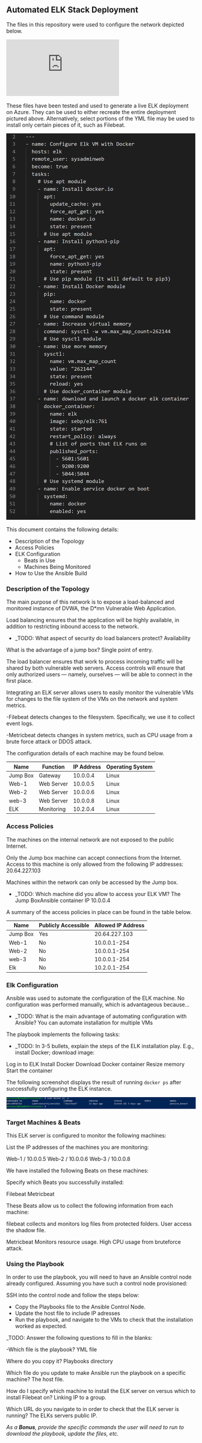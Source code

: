 ## Automated ELK Stack Deployment

The files in this repository were used to configure the network depicted below.

![Network_Diagram](https://github.com/EddyMedina/ELKproject/blob/main/Diagrams/Azure%20cloud%20diagram.pdf)

These files have been tested and used to generate a live ELK deployment on Azure. They can be used to either recreate the entire deployment pictured above. Alternatively, select portions of the YML file may be used to install only certain pieces of it, such as Filebeat.

 ![ELK_PLAYBOOK](https://github.com/EddyMedina/ELKproject/blob/main/Ansible/Elk_Playbook_Insatall.JPG)

This document contains the following details:

- Description of the Topology
- Access Policies
- ELK Configuration
  - Beats in Use
  - Machines Being Monitored
- How to Use the Ansible Build


### Description of the Topology

The main purpose of this network is to expose a load-balanced and monitored instance of DVWA, the D*mn Vulnerable Web Application.

Load balancing ensures that the application will be highly available, in addition to restricting inbound access to the network.

- _TODO: What aspect of security do load balancers protect? Availability

 What is the advantage of a jump box? Single point of entry.

The load balancer ensures that work to process incoming traffic will be shared by both vulnerable web servers. Access controls will ensure that only authorized users — namely, ourselves — will be able to connect in the first place.

Integrating an ELK server allows users to easily monitor the vulnerable VMs for changes to the file system of the VMs on the network and system metrics.

-Filebeat detects changes to the filesystem. Specifically, we use it to collect event logs.

-Metricbeat detects changes in system metrics, such as CPU usage from a brute force attack or DDOS attack.

The configuration details of each machine may be found below.


| Name     | Function   | IP Address | Operating System |
|----------|------------|------------|------------------|
| Jump Box | Gateway    | 10.0.0.4   | Linux            |
| Web-1    | Web Server | 10.0.0.5   | Linux            |
| Web-2    | Web Server | 10.0.0.6   | Linux            |
| web-3    | Web Server | 10.0.0.8   | Linux            |
| ELK      | Monitoring | 10.2.0.4   | Linux            |


### Access Policies

The machines on the internal network are not exposed to the public Internet. 

Only the Jump box machine can accept connections from the Internet. Access to this machine is only allowed from the following IP addresses: 20.64.227.103

Machines within the network can only be accessed by the Jump box. 

- _TODO: Which machine did you allow to access your ELK VM? The Jump BoxAnsible container  IP 10.0.0.4 

A summary of the access policies in place can be found in the table below.

| Name     | Publicly Accessible | Allowed IP Address |
|----------|---------------------|--------------------|
| Jump Box | Yes                 | 20.64.227.103      |
| Web-1    | No                  | 10.0.0.1-254       |
| Web-2    | No                  | 10.0.0.1-254       |
| web-3    | No                  | 10.0.0.1-254       |
| Elk      | No                  | 10.2.0.1-254       |

### Elk Configuration

Ansible was used to automate the configuration of the ELK machine. No configuration was performed manually, which is advantageous because…

- _TODO: What is the main advantage of automating configuration with Ansible? You can automate installation for multiple VMs

The playbook implements the following tasks:

- _TODO: In 3-5 bullets, explain the steps of the ELK installation play. E.g., install Docker; download image:

Log in to ELK
Install Docker
Download Docker container
Resize memory
Start the container

The following screenshot displays the result of running `docker ps` after successfully configuring the ELK instance.

![Dockerps](https://github.com/EddyMedina/ELKproject/blob/main/Linux/Dockerps.JPG)

### Target Machines & Beats

This ELK server is configured to monitor the following machines:

List the IP addresses of the machines you are monitoring:

Web-1 / 10.0.0.5
Web-2 / 10.0.0.6
Web-3 / 10.0.0.8

We have installed the following Beats on these machines:

Specify which Beats you successfully installed:

Filebeat
Metricbeat

These Beats allow us to collect the following information from each machine:

filebeat collects and monitors log files from protected folders. User access the shadow file.

Metricbeat Monitors resource usage. High CPU usage from bruteforce attack.


### Using the Playbook
In order to use the playbook, you will need to have an Ansible control node already configured. Assuming you have such a control node provisioned: 

SSH into the control node and follow the steps below:
- Copy the Playbooks file to the Ansible Control Node.
- Update the host file to include IP adresses
- Run the playbook, and navigate to the VMs to check that the installation worked as expected.

_TODO: Answer the following questions to fill in the blanks:

-Which file is the playbook? YML file

Where do you copy it? Playbooks directory

Which file do you update to make Ansible run the playbook on a specific machine? The host file.

How do I specify which machine to install the ELK server on versus which to install Filebeat on? Linking IP to a group.

Which URL do you navigate to in order to check that the ELK server is running? The ELKs servers public IP.

_As a **Bonus**, provide the specific commands the user will need to run to download the playbook, update the files, etc._


